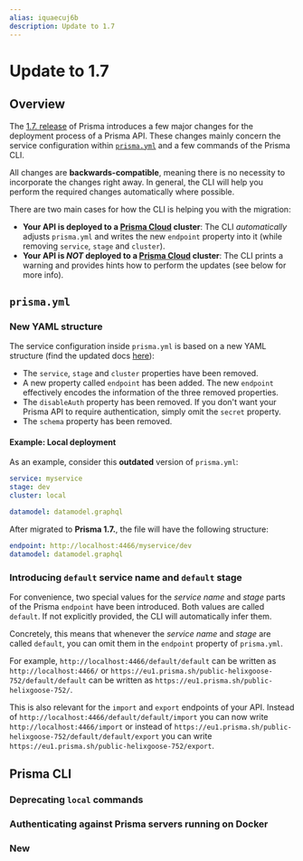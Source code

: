 ```yaml
---
alias: iquaecuj6b
description: Update to 1.7
---
```


# Update to 1.7

## Overview

The [1.7. release](https://github.com/graphcool/prisma/releases/tag/1.7.0) of Prisma introduces a few major changes for the deployment process of a Prisma API. These changes mainly concern the service configuration within [`prisma.yml`](!alias-ufeshusai8) and a few commands of the Prisma CLI.

All changes are **backwards-compatible**, meaning there is no necessity to incorporate the changes right away. In general, the CLI will help you perform the required changes automatically where possible.

There are two main cases for how the CLI is helping you with the migration:

- **Your API is deployed to a [Prisma Cloud](https://www.prisma.io/cloud) cluster**: The CLI _automatically_ adjusts `prisma.yml` and writes the new `endpoint` property into it (while removing `service`, `stage` and `cluster`).
- **Your API is _NOT_ deployed to a [Prisma Cloud](https://www.prisma.io/cloud) cluster**: The CLI prints a warning and provides hints how to perform the updates (see below for more info).

## `prisma.yml`

### New YAML structure

The service configuration inside `prisma.yml` is based on a new YAML structure (find the updated docs [here](https://www.prisma.io/docs/reference/service-configuration/prisma.yml/yaml-structure-ufeshusai8)):

- The `service`, `stage` and `cluster` properties have been removed.
- A new property called `endpoint` has been added. The new `endpoint` effectively encodes the information of the three removed properties.
- The `disableAuth` property has been removed. If you don't want your Prisma API to require authentication, simply omit the `secret` property.
- The `schema` property has been removed.

#### Example: Local deployment

As an example, consider this **outdated** version of `prisma.yml`:

```yml
service: myservice
stage: dev
cluster: local

datamodel: datamodel.graphql
```

After migrated to **Prisma 1.7.**, the file will have the following structure:

```yml
endpoint: http://localhost:4466/myservice/dev
datamodel: datamodel.graphql
```

### Introducing `default` service name and `default` stage

For convenience, two special values for the _service name_ and _stage_ parts of the Prisma `endpoint` have been introduced. Both values are called `default`. If not explicitly provided, the CLI will automatically infer them.

Concretely, this means that whenever the _service name_ and _stage_ are called `default`, you can omit them in the `endpoint` property of `prisma.yml`.

For example, `http://localhost:4466/default/default` can be written as `http://localhost:4466/` or `https://eu1.prisma.sh/public-helixgoose-752/default/default` can be written as `https://eu1.prisma.sh/public-helixgoose-752/`.

This is also relevant for the `import` and `export` endpoints of your API. Instead of `http://localhost:4466/default/default/import` you can now write `http://localhost:4466/import` or instead of `https://eu1.prisma.sh/public-helixgoose-752/default/default/export` you can write `https://eu1.prisma.sh/public-helixgoose-752/export`.

## Prisma CLI

### Deprecating `local` commands

### Authenticating against Prisma servers running on Docker

### New 